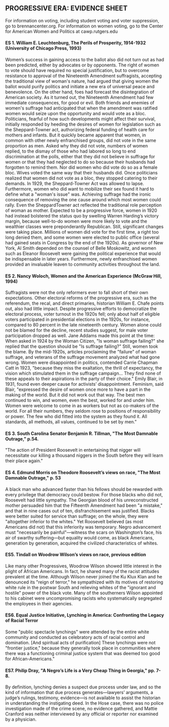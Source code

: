 ## PROGRESSIVE ERA: EVIDENCE SHEET

For information on voting, including student voting and voter suppression, go to brennancenter.org. For information on women voting, go to the Center for American Women and Politics at cawp.rutgers.edu

#### ES 1. William E. Leuchtenburg, The Perils of Prosperity, 1914-1932 (University of Chicago Press, 1993)
Women’s success in gaining access to the ballot also did not turn out as had been predicted, either by advocates or by opponents. The right of women to vote should have required no special justification, but to overcome resistance to approval of the Nineteenth Amendment suffragists, accepting the traditional view of woman's nature, had argued that giving women the ballot would purify politics and initiate a new era of universal peace and benevolence. On the other hand, foes had forecast the disintegration of American society. As it turned out, the Nineteenth Amendment had few immediate consequences, for good or evil.
Both friends and enemies of women's suffrage had anticipated that when the amendment was ratified women would seize upon the opportunity and would vote as a bloc. Politicians, fearful of how such developments might affect their survival, initially responded by heeding the desires of women for legislation such as the Sheppard-Towner act, authorizing federal funding of health care for mothers and infants. But it quickly became apparent that women, in common with other newly enfranchised groups, did not vote in the same proportion as men. Asked why they did not vote, numbers of women replied, to the dismay of those who had labored so long to end discrimination at the polls, either that they did not believe in suffrage for women or that they had neglected to do so because their husbands had forgotten to remind them. Nor did women who did vote do so as a female bloc. Wives voted the same way that their husbands did. Once politicians realized that women did not vote as a bloc, they stopped catering to their demands. In 1929, the Sheppard-Towner Act was allowed to lapse. Furthermore, women who did want to mobilize their sex found it hard to define what a "woman's issue" was. Achieving suffrage had the ironic consequence of removing the one cause around which most women could rally. Even the SheppardTowner act reflected the traditional role perception of woman as mother. Expected to be a progressive force, women in 1920 had instead bolstered the status quo by swelling Warren Harding’s victory margin, because well-to-do women were more likely to vote and the wealthier classes were preponderantly Republican.
Still, significant changes were taking place. Millions of women did vote for the first time, a right too long denied them, and some women were elected to public office (several had gained seats in Congress by the end of the 1920s). As governor of New York, Al Smith depended on the counsel of Belle Moskowitz, and women such as Eleanor Roosevelt were gaining the political experience that would be indispensable in later years. Furthermore, newly enfranchised women provided an invaluable leaven to community activities throughout the land.

#### ES 2. Nancy Woloch, Women and the American Experience (McGraw Hill, 1994)
Suffragists were not the only reformers ever to fall short of their own expectations. Other electoral reforms of the progressive era, such as the referendum, the recal, and direct primaries, historian William E. Chafe points out, also had little impact. Despite progressive efforts to democratize the electoral process, voter turnout in the 1920s fell; only about half of eligible voters participated in presidential elections in the 1920s, for instance, compared to 80 percent in the late nineteenth century. Women alone could not be blamed for the decline, recent studies suggest, for male voter participation dropped as well. Jane Addams made this point at the time: When asked in 1924 by the Woman Citizen, "Is woman suffrage failing?" she replied that the question should be "Is suffrage failing?" Still, women took the blame. By the mid-1920s, articles proclaiming the "failure" of woman suffrage, and veterans of the suffrage movement analyzed what had gone wrong. Women were disappointed in politics, contended Carrie Chapman Catt in 1923, "because they miss the exaltation, the thrill of expectancy, the vision which stimulated them in the suffrage campaign... They find none of these appeals to their aspirations in the party of their choice." Emily Blair, in 1931, found even deeper cause for activists’ disappointment. Feminism, said Blair, "expressed the desire of women once more to have a part in the making of the world. But it did not work out that way. The best men continued to win, and women, even the best, worked for and under him. Women were welcome to come in as workers but not as co-makers of the world. For all their numbers, they seldom rose to positions of responsibility or power. The few who did fitted into the system as they found it. All standards, all methods, all values, continued to be set by men."

#### ES 3. South Carolina Senator Benjamin R. Tillman, "The Most Damnable Outrage," p.54.
"The action of President Roosevelt in entertaining that nigger will necessitate our killing a thousand niggers in the South before they will learn their place again."

#### ES 4. Edmund Morris on Theodore Roosevelt’s views on race, "The Most Damnable Outrage," p. 53
A black man who advanced faster than his fellows should be rewarded with every privilege that democracy could bestow. For those blacks who did not, Roosevelt had little sympathy. The Georgian blood of his unreconstructed mother persuaded him that the Fifteenth Amendment had been "a mistake," and that in nine cases out of ten, disfranchisement was justified. Blacks were better suited for service than suffrage; on the whole, they were "altogether inferior to the whites."
Yet Roosevelt believed (as most Americans did not) that this inferiority was temporary. Negro advancement must "necessarily be painful"—witness the scars on Washington’s face, his air of swarthy suffering—but equality would come, as black Americans, generation by generation, acquired the civilized characteristics of whites.

#### ES5. Tindall on Woodrow Wilson’s views on race, previous edition
Like many other Progressives, Woodrow Wilson showed little interest in the plight of African Americans. In fact, he shared many of the racist attitudes prevalent at the time. Although Wilson never joined the Ku Klux Klan and he denounced its "reign of terror," he sympathized with its motives of restoring white rule in the postwar South and relieving whites of the "ignorant and hostile" power of the black vote. Many of the southerners Wilson appointed to his cabinet were uncompromising racists who systematically segregated the employees in their agencies.

#### ES6. Equal Justice Initiative, Lynching in America: Confronting the Legacy of Racial Terror
Some "public spectacle lynchings" were attended by the entire white community and conducted as celebratory acts of racial control and domination. [And spiritual acts of purification] These lynchings were not "frontier justice," because they generally took place in communities where there was a functioning criminal justice system that was deemed too good for African-Americans."

#### ES7. Philip Dray, "A Negro’s Life is a Very Cheap Thing in Georgia," pp. 7-8.
By definition, lynching denies a suspect due process under law, and so the kind of information that due process generates—lawyers’ arguments, a judge’s rulings, testimony, evidence—is not available to assist the historian in understanding the instigating deed. In the Hose case, there was no police investigation made of the crime scene, no evidence gathered, and Mattie Cranford was neither interviewed by any official or reporter nor examined by a physician.

